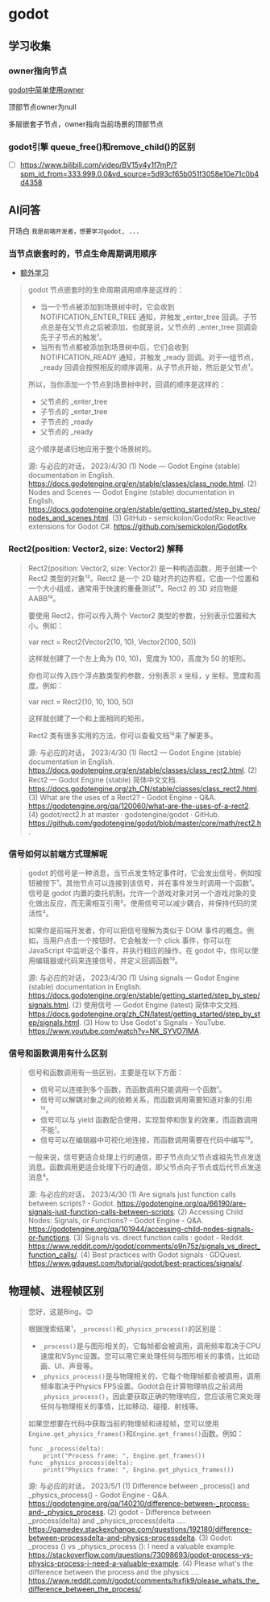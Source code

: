 # godot



## 学习收集

### owner指向节点

[godot中简单使用owner](https://www.bilibili.com/video/BV1ip4y1X7y9/?vd_source=5d93cf65b051f3058e10e71c0b4d4358)

顶部节点owner为null

多层嵌套子节点，owner指向当前场景的顶部节点

### godot引擎 queue_free()和remove_child()的区别

- [ ] https://www.bilibili.com/video/BV15v4y1f7mP/?spm_id_from=333.999.0.0&vd_source=5d93cf65b051f3058e10e71c0b4d4358



## AI问答

开场白 `我是前端开发者，想要学习godot, ...`



### 当节点嵌套时的，节点生命周期调用顺序

- [额外学习](https://kidscancode.org/godot_recipes/3.x/basics/tree_ready_order/index.html)

> godot 节点嵌套时的生命周期调用顺序是这样的：
>
> - 当一个节点被添加到场景树中时，它会收到 NOTIFICATION_ENTER_TREE 通知，并触发 _enter_tree 回调。子节点总是在父节点之后被添加，也就是说，父节点的 _enter_tree 回调会先于子节点的触发¹。
> - 当所有节点都被添加到场景树中后，它们会收到 NOTIFICATION_READY 通知，并触发 _ready 回调。对于一组节点，_ready 回调会按照相反的顺序调用，从子节点开始，然后是父节点¹。
>
> 所以，当你添加一个节点到场景树中时，回调的顺序是这样的：
>
> - 父节点的 _enter_tree
> - 子节点的 _enter_tree
> - 子节点的 _ready
> - 父节点的 _ready
>
> 这个顺序是递归地应用于整个场景树的。
>
> 源: 与必应的对话， 2023/4/30
> (1) Node — Godot Engine (stable) documentation in English. https://docs.godotengine.org/en/stable/classes/class_node.html.
> (2) Nodes and Scenes — Godot Engine (stable) documentation in English. https://docs.godotengine.org/en/stable/getting_started/step_by_step/nodes_and_scenes.html.
> (3) GitHub - semickolon/GodotRx: Reactive extensions for Godot C#. https://github.com/semickolon/GodotRx.

### Rect2(position: Vector2, size: Vector2) 解释

> Rect2(position: Vector2, size: Vector2) 是一种构造函数，用于创建一个 Rect2 类型的对象¹²。Rect2 是一个 2D 轴对齐的边界框，它由一个位置和一个大小组成，通常用于快速的重叠测试¹²。Rect2 的 3D 对应物是 AABB¹²。
>
> 要使用 Rect2，你可以传入两个 Vector2 类型的参数，分别表示位置和大小。例如：
>
> var rect = Rect2(Vector2(10, 10), Vector2(100, 50))
>
> 这样就创建了一个左上角为 (10, 10)，宽度为 100，高度为 50 的矩形。
>
> 你也可以传入四个浮点数类型的参数，分别表示 x 坐标，y 坐标，宽度和高度。例如：
>
> var rect = Rect2(10, 10, 100, 50)
>
> 这样就创建了一个和上面相同的矩形。
>
> Rect2 类有很多实用的方法，你可以查看文档¹²来了解更多。
>
> 源: 与必应的对话， 2023/4/30
> (1) Rect2 — Godot Engine (stable) documentation in English. https://docs.godotengine.org/en/stable/classes/class_rect2.html.
> (2) Rect2 — Godot Engine (stable) 简体中文文档. https://docs.godotengine.org/zh_CN/stable/classes/class_rect2.html.
> (3) What are the uses of a Rect2? - Godot Engine - Q&A. https://godotengine.org/qa/120060/what-are-the-uses-of-a-rect2.
> (4) godot/rect2.h at master · godotengine/godot · GitHub. https://github.com/godotengine/godot/blob/master/core/math/rect2.h.

### 信号如何以前端方式理解呢

> godot 的信号是一种消息，当节点发生特定事件时，它会发出信号，例如按钮被按下¹。其他节点可以连接到该信号，并在事件发生时调用一个函数¹。信号是 godot 内置的委托机制，允许一个游戏对象对另一个游戏对象的变化做出反应，而无需相互引用²。使用信号可以减少耦合，并保持代码的灵活性²。
>
> 如果你是前端开发者，你可以把信号理解为类似于 DOM 事件的概念。例如，当用户点击一个按钮时，它会触发一个 click 事件，你可以在 JavaScript 中监听这个事件，并执行相应的操作。在 godot 中，你可以使用编辑器或代码来连接信号，并定义回调函数¹³。
>
> 源: 与必应的对话， 2023/4/30
> (1) Using signals — Godot Engine (stable) documentation in English. https://docs.godotengine.org/en/stable/getting_started/step_by_step/signals.html.
> (2) 使用信号 — Godot Engine (latest) 简体中文文档. https://docs.godotengine.org/zh_CN/latest/getting_started/step_by_step/signals.html.
> (3) How to Use Godot's Signals - YouTube. https://www.youtube.com/watch?v=NK_SYVO7lMA.

### 信号和函数调用有什么区别

> 信号和函数调用有一些区别，主要是在以下方面：
>
> - 信号可以连接到多个函数，而函数调用只能调用一个函数¹。
> - 信号可以解耦对象之间的依赖关系，而函数调用需要知道对象的引用¹²。
> - 信号可以与 yield 函数配合使用，实现暂停和恢复的效果，而函数调用不能¹。
> - 信号可以在编辑器中可视化地连接，而函数调用需要在代码中编写¹³。
>
> 一般来说，信号更适合处理上行的通信，即子节点向父节点或祖先节点发送消息。函数调用更适合处理下行的通信，即父节点向子节点或后代节点发送消息⁴。
>
> 源: 与必应的对话， 2023/4/30
> (1) Are signals just function calls between scripts? - Godot. https://godotengine.org/qa/66190/are-signals-just-function-calls-between-scripts.
> (2) Accessing Child Nodes: Signals, or Functions? - Godot Engine - Q&A. https://godotengine.org/qa/101944/accessing-child-nodes-signals-or-functions.
> (3) Signals vs. direct function calls : godot - Reddit. https://www.reddit.com/r/godot/comments/o9n75z/signals_vs_direct_function_calls/.
> (4) Best practices with Godot signals · GDQuest. https://www.gdquest.com/tutorial/godot/best-practices/signals/.

## 物理帧、进程帧区别

> 您好，这是Bing。😊
>
> 根据搜索结果¹，`_process()`和`_physics_process()`的区别是：
>
> - `_process()`是与图形相关的，它每帧都会被调用，调用频率取决于CPU速度和VSync设置。您可以用它来处理任何与图形相关的事情，比如动画、UI、声音等。
> - `_physics_process()`是与物理相关的，它每个物理帧都会被调用，调用频率取决于Physics FPS设置。Godot会在计算物理响应之前调用`_physics_process()`，因此要获取正确的物理响应，您应该用它来处理任何与物理相关的事情，比如移动、碰撞、射线等。
>
> 如果您想要在代码中获取当前的物理帧和进程帧，您可以使用`Engine.get_physics_frames()`和`Engine.get_frames()`函数。例如：
>
> ```
> func _process(delta):
>     print("Process frame: ", Engine.get_frames())
> func _physics_process(delta):
>     print("Physics frame: ", Engine.get_physics_frames())
> ```
>
> 源: 与必应的对话， 2023/5/1
> (1) Difference between _process() and _physics_process() - Godot Engine - Q&A. https://godotengine.org/qa/140210/difference-between-_process-and-_physics_process.
> (2) godot - Difference between _process(delta) and _physics_process(delta .... https://gamedev.stackexchange.com/questions/192180/difference-between-processdelta-and-physics-processdelta.
> (3) Godot: _process () vs _physics_process (): I need a valuable example. https://stackoverflow.com/questions/73098693/godot-process-vs-physics-process-i-need-a-valuable-example.
> (4) Please what's the difference between the process and the physics .... https://www.reddit.com/r/godot/comments/hxfjk9/please_whats_the_difference_between_the_process/.
